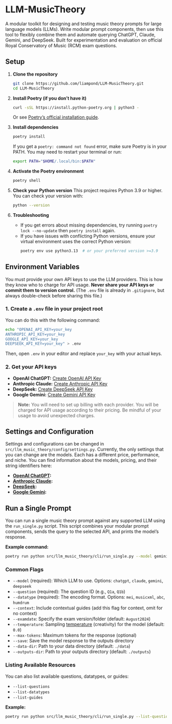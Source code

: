 # LLM-MusicTheory

A modular toolkit for designing and testing music theory prompts for large language models (LLMs). Write modular prompt components, then use this tool to flexibly combine them and automate querying ChatGPT, Claude, Gemini, and DeepSeek. Built for experimentation and evaluation on official Royal Conservatory of Music (RCM) exam questions.

## Setup
1. **Clone the repository**
   ```bash
   git clone https://github.com/liampond/LLM-MusicTheory.git
   cd LLM-MusicTheory
   ```

2. **Install Poetry (if you don’t have it)**
   ```bash
   curl -sSL https://install.python-poetry.org | python3 -
   ```
   Or see [Poetry’s official installation guide](https://python-poetry.org/docs/#installing-with-the-official-installer).

3. **Install dependencies**
   ```bash
   poetry install
   ```
   If you get a `poetry: command not found` error, make sure Poetry is in your PATH. You may need to restart your terminal or run:
   ```bash
   export PATH="$HOME/.local/bin:$PATH"
   ```

5. **Activate the Poetry environment**
   ```bash
   poetry shell
   ```

6. **Check your Python version**
   This project requires Python 3.9 or higher. You can check your version with:
   ```bash
   python --version
   ```

7. **Troubleshooting**
   - If you get errors about missing dependencies, try running `poetry lock --no-update` then `poetry install` again.
   - If you have issues with conflicting Python versions, ensure your virtual environment uses the correct Python version:
     ```bash
     poetry env use python3.13  # or your preferred version >=3.9
     ```

## Environment Variables

You must provide your own API keys to use the LLM providers. This is how they know who to charge for API usage. **Never share your API keys or commit them to version control.** (The `.env` file is already in `.gitignore`, but always double-check before sharing this file.)

### 1. Create a `.env` file in your project root

You can do this with the following command:
```bash
echo "OPENAI_API_KEY=your_key
ANTHROPIC_API_KEY=your_key
GOOGLE_API_KEY=your_key
DEEPSEEK_API_KEY=your_key" > .env
```
Then, open `.env` in your editor and replace `your_key` with your actual keys.

### 2. Get your API keys

- **OpenAI ChatGPT:** [Create OpenAI API Key](https://platform.openai.com/api-keys)
- **Anthropic Claude:** [Create Anthropic API Key](https://console.anthropic.com/account/keys)
- **DeepSeek:** [Create DeepSeek API Key](https://platform.deepseek.com/api_keys)
- **Google Gemini:** [Create Gemini API Key](https://ai.google.dev/gemini-api/docs/api-key)


> **Note:** You will need to set up billing with each provider. You will be charged for API usage according to their pricing. Be mindful of your usage to avoid unexpected charges.

## Settings and Configuration

Settings and configurations can be changed in `src/llm_music_theory/config/settings.py`. Currently, the only settings that you can change are the models. Each has a different price, performance, and niche. You can find information about the models, pricing, and their string identifiers here:

- **[OpenAI ChatGPT](https://platform.openai.com/docs/pricing):**
- **[Anthropic Claude](https://docs.anthropic.com/en/docs/about-claude/models/overview):**
- **[DeepSeek](https://api-docs.deepseek.com/quick_start/pricing):**
- **[Google Gemini](https://ai.google.dev/gemini-api/docs/models):**

## Run a Single Prompt

You can run a single music theory prompt against any supported LLM using the `run_single.py` script. This script combines your modular prompt components, sends the query to the selected API, and prints the model’s response.

**Example command:**
```bash
poetry run python src/llm_music_theory/cli/run_single.py --model gemini --question Q1b --datatype mei --context
```

### Common Flags

- `--model` (required): Which LLM to use. Options: `chatgpt`, `claude`, `gemini`, `deepseek`
- `--question` (required): The question ID (e.g., `Q1a`, `Q1b`)
- `--datatype` (required): The encoding format. Options: `mei`, `musicxml`, `abc`, `humdrum`
- `--context`: Include contextual guides (add this flag for context, omit for no context)
- `--examdate`: Specify the exam version/folder (default: `August2024`)
- `--temperature`: Sampling [temperature](https://learnprompting.org/docs/intermediate/configuration_hyperparameters?srsltid=AfmBOoo66sF4m6TbQQHn8HGvoJvoLwaoUITh6xeb2jbSHLC3LzBOcI0Z) (creativity) for the model (default: `0.0`)
- `--max-tokens`: Maximum tokens for the response (optional)
- `--save`: Save the model response to the outputs directory
- `--data-dir`: Path to your data directory (default: `./data`)
- `--outputs-dir`: Path to your outputs directory (default: `./outputs`)

### Listing Available Resources

You can also list available questions, datatypes, or guides:
- `--list-questions`
- `--list-datatypes`
- `--list-guides`

**Example:**
```bash
poetry run python src/llm_music_theory/cli/run_single.py --list-questions
```
